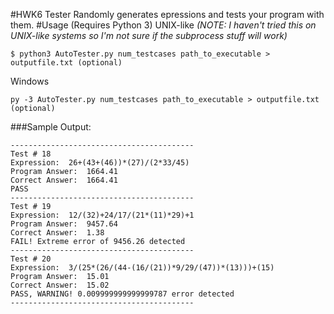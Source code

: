 #HWK6 Tester
Randomly generates epressions and tests your program with them.
#Usage (Requires Python 3)
UNIX-like *(NOTE: I haven't tried this on UNIX-like systems so I'm not sure if the subprocess stuff will work)*
```
$ python3 AutoTester.py num_testcases path_to_executable > outputfile.txt (optional)
```
Windows
```
py -3 AutoTester.py num_testcases path_to_executable > outputfile.txt (optional)
```
###Sample Output:
```
-----------------------------------------
Test # 18
Expression:	 26+(43+(46))*(27)/(2*33/45)
Program Answer:	 1664.41
Correct Answer:	 1664.41
PASS
-----------------------------------------
Test # 19
Expression:	 12/(32)+24/17/(21*(11)*29)+1
Program Answer:	 9457.64
Correct Answer:	 1.38
FAIL! Extreme error of 9456.26 detected
-----------------------------------------
Test # 20
Expression:	 3/(25*(26/(44-(16/(21))*9/29/(47))*(13)))+(15)
Program Answer:	 15.01
Correct Answer:	 15.02
PASS, WARNING! 0.009999999999999787 error detected
-----------------------------------------
```
